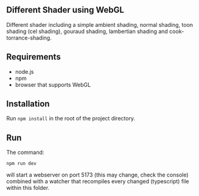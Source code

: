 ## Different Shader using WebGL
Different shader including a simple ambient shading, normal shading, toon shading (cel shading), gouraud shading, lambertian shading and cook-torrance-shading.

## Requirements

* node.js
* npm
* browser that supports WebGL


## Installation

Run `npm install` in the root of the project directory.


## Run

The command:

`npm run dev`

will start a webserver on port 5173 (this may change, check the console) combined with a watcher that recompiles every changed (typescript) file within this folder.
